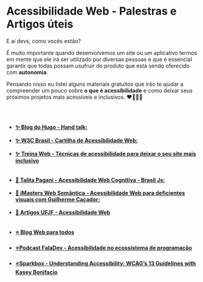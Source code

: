 # Acessibilidade Web - Palestras e Artigos úteis

E aí devs, como vocês estão?

É muito importante quando desenvolvemos um site ou um aplicativo termos em mente que ele irá ser utilizado por diversas pessoas e que é essencial garantir que todas possam usufruir do produto que está sendo oferecido com <strong>autonomia</strong>.

Pensando nisso eu listei alguns materiais gratuitos que irão te ajudar a compreender um pouco sobre <strong> o que é acessibilidade</strong> e como deixar seus próximos projetos mais acessíveis e inclusivos. ❤👩‍💻🌻

</br></br>
<ul>
  <li><strong><a href="https://blog.handtalk.me/" target="_blank">✨ Blog do Hugo - Hand talk:</a></strong></li>
  <br/>
  <li><strong><a href="https://ceweb.br/cartilhas/cartilha-w3cbr-acessibilidade-web-fasciculo-IV/" target="_blank"> ✨ W3C Brasil - Cartilha de Acessibilidade Web:</a></li></br>
   <li><strong><a href="https://www.treinaweb.com.br/blog/tecnicas-de-acessibilidade-para-deixar-o-seu-site-mais-inclusivo" target="_blank">✨ Treina Web - Técnicas de acessibilidade para deixar o seu site mais inclusivo</a></strong></li><br/></br>
  <li> <strong><a href="https://www.youtube.com/watch?v=igGOeem6y4w" target="_blank">🌻 Talita Pagani - Acessibilidade Web Cognitiva - Brasil Js:
</a></strong> </li><br/>
  <li><strong><a href="https://www.youtube.com/watch?v=H8MhWDBYZ9w" target="_blank">🌻 iMasters Web Semântica - Acessibilidade Web para deficientes visuais com Guilherme Caçador:</a></strong> </li><br/>
  <li><strong><a href="https://www2.ufjf.br/treinamentoscgco/docs/sites-institucionais/acessibilidade-na-web/" target="_blank">🌻 Artigos UFJF - Acessibilidade Web</a></strong> </li><br/><br/>
    <li><strong><a href="https://mwpt.com.br/blog/" target="_blank">⭐ Blog Web para todos
</a></strong> </li><br/>
    <li><strong><a href="https://open.spotify.com/episode/4z2mCJyKVPA1BE7aCenS4K" target="_blank">⭐Podcast FalaDev - Acessibilidade no ecossistema de programação
</a></strong> </li><br/>
    <li><strong><a href="https://www.youtube.com/watch?v=RjpvOqZigao" target="_blank">⭐Sparkbox - Understanding Accessibility: WCAG’s 13 Guidelines with Kasey Bonifacio
</a></strong> </li><br/>
</ul>

  
